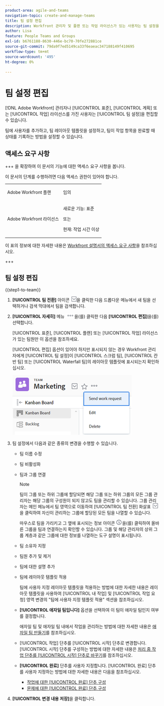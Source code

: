 ```yaml
---
product-area: agile-and-teams
navigation-topic: create-and-manage-teams
title: 팀 설정 편집
description: Workfront 관리자 및 플랜 또는 작업 라이선스가 있는 사용자는 팀 설정을 편집할 수 있습니다.
author: Lisa
feature: People Teams and Groups
exl-id: b6761188-8630-446e-bc70-70fe272881ce
source-git-commit: 79da9f7ed5149ca33f6eaeac347188149f410695
workflow-type: tm+mt
source-wordcount: '495'
ht-degree: 0%

---
```


# 팀 설정 편집

[!DNL Adobe Workfront] 관리자나 [!UICONTROL 표준], [!UICONTROL 계획] 또는 [!UICONTROL 작업] 라이선스를 가진 사용자는 [!UICONTROL 팀 설정]을 편집할 수 있습니다.

팀에 사용자를 추가하고, 팀 레이아웃 템플릿을 설정하고, 팀이 작업 항목을 완료할 때 상태를 기록하는 방법을 설정할 수 있습니다.

## 액세스 요구 사항

+++ 을 확장하여 이 문서의 기능에 대한 액세스 요구 사항을 봅니다.

이 문서의 단계를 수행하려면 다음 액세스 권한이 있어야 합니다.

<table style="table-layout:auto"> 
 <col> 
 <col> 
 <tbody> 
  <tr data-mc-conditions=""> 
   <td role="rowheader"> <p>Adobe Workfront 플랜</p> </td> 
   <td>임의</td> 
  </tr> 
  <tr> 
   <td role="rowheader">Adobe Workfront 라이선스</td> 
   <td>
   <p>새로운 기능: 표준</p>
   <p>또는</p>
   <p>현재: 작업 시간 이상</p></td>
  </tr> 
 </tbody> 
</table>

이 표의 정보에 대한 자세한 내용은 [Workfront 설명서의 액세스 요구 사항](/help/quicksilver/administration-and-setup/add-users/access-levels-and-object-permissions/access-level-requirements-in-documentation.md)을 참조하십시오.

+++

## 팀 설정 편집

{{step1-to-team}}

1. **[!UICONTROL 팀 전환]** 아이콘 ![팀 전환 아이콘](assets/switch-team-icon.png)을 클릭한 다음 드롭다운 메뉴에서 새 팀을 선택하거나 검색 막대에서 팀을 검색합니다.

1. **[!UICONTROL 자세히]** 메뉴 ![](assets/more-icon.png)을(를) 클릭한 다음 **[!UICONTROL 편집]**&#x200B;을(를) 선택합니다.

   [!UICONTROL 표준], [!UICONTROL 플랜] 또는 [!UICONTROL 작업] 라이선스가 있는 팀원만 이 옵션을 참조하세요.

   [!UICONTROL 편집] 옵션이 있어야 하지만 표시되지 않는 경우 Workfront 관리자에게 [!UICONTROL 팀 설정]이 [!UICONTROL 스크럼 팀], [!UICONTROL 칸반 팀] 또는 [!UICONTROL Waterfall 팀]의 레이아웃 템플릿에 표시되는지 확인하십시오.

   ![](assets/edit-team-settings.png)

1. 팀 설정에서 다음과 같은 종류의 변경을 수행할 수 있습니다.

   * 팀 이름 수정
   * 팀 비활성화
   * 팀과 그룹 연결

     >[!NOTE]
     >
     >팀이 그룹 또는 하위 그룹에 할당되면 해당 그룹 또는 하위 그룹의 모든 그룹 관리자는 해당 그룹의 구성원이 되지 않고도 팀을 관리할 수 있습니다. 그룹 관리자는 메인 메뉴에서 팀 영역으로 이동하여 [!UICONTROL 팀 전환] 화살표 ![팀 전환 아이콘](assets/switch-team-icon.png)을 클릭하여 자신이 관리하는 그룹에 할당된 모든 팀을 나열할 수 있습니다.

     마우스로 팀을 가리키고 그 옆에 표시되는 정보 아이콘 ![](assets/info-icon.png)을(를) 클릭하여 올바른 그룹을 팀과 연결하는지 확인할 수 있습니다. 그룹 및 해당 관리자의 상위 그룹 계층과 같은 그룹에 대한 정보를 나열하는 도구 설명이 표시됩니다.

   * 팀 소유자 지정
   * 팀원 추가 및 제거
   * 팀에 대한 설명 추가
   * 팀에 레이아웃 템플릿 적용

     팀에 사용자 지정 레이아웃 템플릿을 적용하는 방법에 대한 자세한 내용은 레이아웃 템플릿을 사용하여 [!UICONTROL 내 작업] 및 [!UICONTROL 작업 요청] 영역 변경의 &quot;팀에 사용자 지정 템플릿 적용&quot; 섹션을 참조하십시오.

   * **[!UICONTROL 애자일 팀입니다]** 옵션을 선택하여 이 팀이 애자일 팀인지 여부를 결정합니다.

     애자일 팀 및 애자일 팀 내에서 작업을 관리하는 방법에 대한 자세한 내용은 [애자일 팀 만들기](../../agile/get-started-with-agile-in-workfront/create-an-agile-team.md)를 참조하십시오.

   * [!UICONTROL 작업] 단추를 [!UICONTROL 시작] 단추로 변경합니다. [!UICONTROL 시작] 단추를 구성하는 방법에 대한 자세한 내용은 [처리 중 작업 단추를 [!UICONTROL 시작] 단추로 바꾸기](../../people-teams-and-groups/create-and-manage-teams/work-on-it-button-to-start-button.md)를 참조하십시오.
   * **[!UICONTROL 완료]** 단추를 사용자 지정합니다. [!UICONTROL 완료] 단추를 사용자 지정하는 방법에 대한 자세한 내용은 다음을 참조하십시오.

      * [작업에 대한 [!UICONTROL 완료] 단추 구성](../../people-teams-and-groups/create-and-manage-teams/configure-the-done-button-for-tasks.md)
      * [문제에 대한 [!UICONTROL 완료] 단추 구성](../../people-teams-and-groups/create-and-manage-teams/configure-the-done-button-for-issues.md)

1. **[!UICONTROL 변경 내용 저장]**&#x200B;을 클릭합니다.
